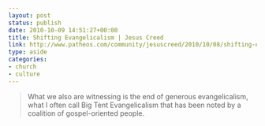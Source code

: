```yaml
---
layout: post
status: publish
date: 2010-10-09 14:51:27+00:00
title: Shifting Evangelicalism | Jesus Creed
link: http://www.patheos.com/community/jesuscreed/2010/10/08/shifting-evangelicalism/
type: aside
categories:
- church
- culture
---
```


> What we also are witnessing is the end of generous evangelicalism, what I often call Big Tent Evangelicalism that has been noted by a coalition of gospel-oriented people.
